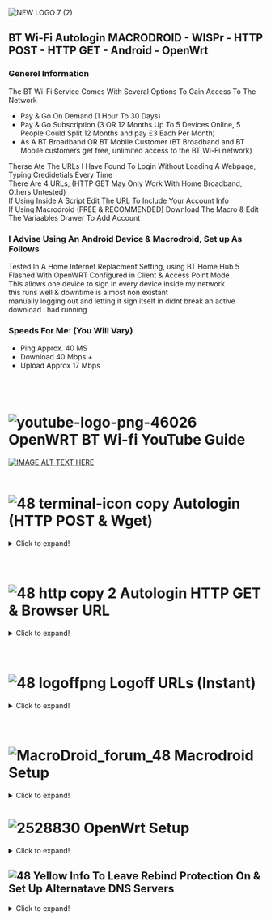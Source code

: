 ![NEW LOGO 7 (2)](https://user-images.githubusercontent.com/11254983/164937155-679db244-df83-4aa6-a6f2-9a3fee0dfad7.png)<br/> 
## BT Wi-Fi Autologin MACRODROID - WISPr - HTTP POST - HTTP GET - Android - OpenWrt

### Generel Information<br/>

The BT Wi-Fi Service Comes With Several Options To Gain Access To The Network
- Pay & Go On Demand (1 Hour To 30 Days)
- Pay & Go Subscription (3 OR 12 Months Up To 5 Devices Online, 5 People Could Split 12 Months and pay £3 Each Per Month)
- As A BT Broadband OR BT Mobile Customer (BT Broadband and BT Mobile customers get free, unlimited access to the BT Wi-Fi network)

Therse Ate The URLs I Have Found To Login Without Loading A Webpage, Typing Credidetials Every Time<br/>
There Are 4 URLs, (HTTP GET May Only Work With Home Broadband, Others Untested) <br/> 
If Using Inside A Script Edit The URL To Include Your Account Info<br/> 
If Using Macrodroid (FREE & RECOMMENDED) Download The Macro & Edit The Variaables Drawer To Add Account

### I Advise Using An Android Device & Macrodroid, Set up As Follows <br/>

Tested In A Home Internet Replacment Setting, using BT Home Hub 5 Flashed With OpenWRT Configured in Client & Access Point Mode <br/>
This allows one device to sign in every device inside my network <br/>
this runs well & downtime is almost non existant <br/>
manually logging out and letting it sign itself in didnt break an active download i had running

### Speeds For Me: (You Will Vary) <br/>
- Ping Approx. 40 MS<br/>
- Download 40 Mbps +<br/>
- Upload Approx 17 Mbps
<br/>
<br/>

# ![youtube-logo-png-46026](https://user-images.githubusercontent.com/11254983/164994883-0a78494e-ae24-4eee-bdbe-a165a7c7d890.png) OpenWRT BT Wi-fi YouTube Guide<br/>

[![IMAGE ALT TEXT HERE](https://img.youtube.com/vi/z7pTcrwUQkU/0.jpg)](https://www.youtube.com/watch?v=z7pTcrwUQkU)
<br/>
<br/>

# ![48 terminal-icon copy](https://user-images.githubusercontent.com/11254983/164985283-235c64c3-415e-4cb1-8ce9-8967c23add8e.png) Autologin (HTTP POST & Wget)

<details>
  <summary>Click to expand!</summary><br/>

## ![48 green icon](https://user-images.githubusercontent.com/11254983/164984530-03352fa6-2b61-427a-b92c-911b60fee1bb.png) Secure HTTP POST (With SSL Cert) <br/>
- BT Home Broadband:<br/>
  
wget -O /dev/null --post-data "username=USERNAME@btinternet.com&password=PASSWORD" https://www.btwifi.com:8443/tbbLogon<br/>
<br/>
  
- Bt WiFi (Pay & Go)<br/>
wget -O /dev/null --post-data "username=USERNAME@btinternet.com&password=PASSWORD" https://www.btwifi.com:8443/ante<br/>
<br/>
  
- Bt Buisness Broadband
wget -O /dev/null --post-data "username=USERNAME@btinternet.com&password=PASSWORD" https://www.btwifi.com:8443/ante?partnerNetwork=btb

## ![48 red icon](https://user-images.githubusercontent.com/11254983/164984548-c5ebaa6f-e76a-4752-8700-ed836cc31165.png) Insecure HTTP POST (Must Allow Any Certificate)( <br/>
  
- BT Home Broadband:<br/>
wget -O /dev/null --post-data "username=USERNAME@btinternet.com&password=PASSWORD" https://192.168.23.21:8443/tbbLogon<br/>
<br/>
  
- Bt WiFi (Pay & Go)<br/>
wget -O /dev/null --post-data "username=USERNAME@btinternet.com&password=PASSWORD" https://192.168.23.21:8443/ante<br/>
<br/>
  
- Bt Buisness Broadband<br/>
wget -O /dev/null --post-data "username=USERNAME@btinternet.com&password=PASSWORD" https://192.168.23.21:8443/ante?partnerNetwork=btb<br/>

</details>
<br/>
<br/>

# ![48 http copy 2](https://user-images.githubusercontent.com/11254983/164985125-01ad4452-6b6a-42e7-94d5-a04020e1ded5.png) Autologin HTTP GET & Browser URL<br/>

<details>
  <summary>Click to expand!</summary><br/>

## ![48 green icon](https://user-images.githubusercontent.com/11254983/164993018-7814c4d6-baee-4602-aae1-a9def39702cd.png) Secure HTTP GET <br/>
(Normal Login, Does NOT Work With Other DNS Settings EG. Goggle DNS = DNS Rebind Protection OFF)<br/>
https://www.btwifi.com:8443/wbacOpen?username=USERNAME@btinternet.com&password=PASSWORD

## ![48 red icon](https://user-images.githubusercontent.com/11254983/164984548-c5ebaa6f-e76a-4752-8700-ed836cc31165.png) Insecure HTTP GET <br/>
(SSL Error in Browser, but still works, Works With Other DNS Settings EG. Goggle DNS = DNS Rebind Protection ON) <br/>
https://192.168.23.21:8443/wbacOpen?username=USERNAME@btinternet.com&password=PASSWORD
 
</details>
<br/>
<br/>

# ![48 logoffpng](https://user-images.githubusercontent.com/11254983/164995694-4273493d-8bb6-4df4-91b4-ba90b926ce6c.png) Logoff URLs (Instant)<br/>

<details>
  <summary>Click to expand!</summary><br/>

## ![48 green icon](https://user-images.githubusercontent.com/11254983/164993018-7814c4d6-baee-4602-aae1-a9def39702cd.png) Secure Page <br/>
(Normal Logoff, Does NOT Work With Other DNS Settings EG. Goggle DNS = DNS Rebind Protection OFF) <br/>
https://www.btwifi.com:8443/accountLogoff/home?confirmed=true

## ![48 red icon](https://user-images.githubusercontent.com/11254983/164984548-c5ebaa6f-e76a-4752-8700-ed836cc31165.png) Insecure <br/>
(SSL Error in Browser, but still works, Works With Other DNS Settings EG. Goggle DNS = DNS Rebind Protection ON) <br/>
https://192.168.23.21:8443/accountLogoff/home?confirmed=true

</details> 
<br/>
<br/>

# ![MacroDroid_forum_48](https://user-images.githubusercontent.com/11254983/164982041-be7d0dd7-5c9a-4b24-a5a4-4e8f82a17bc5.png) Macrodroid Setup<br/>

<details>
  <summary>Click to expand!</summary>

## Template Availible In The Macrodroid Template Store!<br/>
![1 Screenshot_20220412-123013_MacroDroidStore](https://user-images.githubusercontent.com/11254983/163649134-b3bc7d86-01b2-42ee-a469-ac74f1c2c86b.jpg)
<br/>

## Variables Tab (Ajust Settings & Add Account Here)<br/>
![3  Screenshot_20220415-230400_MacroDroid_copy_640x1422](https://user-images.githubusercontent.com/11254983/163649231-921d6e70-86e0-46d0-8064-635d2b450ab8.png)
<br/>

## Main Macro<br/>

<details>
  <summary>Click to expand!</summary>

![2  Screenshot_20220415-230329_MacroDroid_copy_640x6225](https://user-images.githubusercontent.com/11254983/163649196-6d36793d-7038-4684-b65e-305aaa9dc821.jpg)
<br/>

   </details>
   
  ## HTTP POST Request<br/>
   
  <details>
   <summary>Click to expand!</summary>
   
![3 Screenshot_20220412-123013_MacroDroid](https://user-images.githubusercontent.com/11254983/163034409-5751704c-937f-4461-9342-fe42f943fb53.jpg)<br/>
<br/>

  </details>

## HTTP POST Body<br/>

<details>
  <summary>Click to expand!</summary>

![4  Screenshot_20220412-123022_MacroDroid_copy_648x1440](https://user-images.githubusercontent.com/11254983/163034412-4e559a75-585d-4368-a9d5-3ab1d91de674.png)<br/>

  </details>
  
   </details>
   
   
  
 # ![2528830](https://user-images.githubusercontent.com/11254983/164993973-1b534096-84a8-4785-bf39-ea177eea4274.png) OpenWrt Setup<br/>
 
 <details>
  <summary>Click to expand!</summary>
  
  In Progress<br/>
  
</details>
  
 ## ![48 Yellow Info](https://user-images.githubusercontent.com/11254983/164985697-861a5a64-e88a-4279-a317-13859676e50e.png) To Leave Rebind Protection On & Set Up Alternatave DNS Servers
 
 <details>
  <summary>Click to expand!</summary>

Use The insecure URLs as these work without BTs DNS server<br/>
Im Using Google DNS on the internal network To Remove Forced Google Safe Search<br/>
Chose Network > Interfaces & EDIT the LAN Interface<br/>
Open DHCP Server Tab & Under DHCP-Options ADD<br/>
<br/>
- 6,8.8.8.8,8.8.4.4 (LEDE 17)<br/>

</details>

 
  
